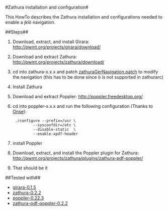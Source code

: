 #Zathura installation and configuration#

This HowTo describes the Zathura installation and configurations needed to enable a jklö navigation.

##Steps##

1. Download, extract, and install Girara: <http://pwmt.org/projects/girara/download/>

2. Download and extract Zathura: <http://pwmt.org/projects/zathura/download/>

3. cd into zathura-x.x.x and patch [zathuraGerNavigation.patch](zathuraGerNavigation.patch) to modify the navigation (this has to be done since ö is not supported in zathurarc)

4. Install Zathura

5. Download and extract Poppler: <http://poppler.freedesktop.org/>

6. cd into poppler-x.x.x and run the following configuration (Thanks to [Onse](http://goo.gl/Qubl8)):

        ./configure --prefix=/usr \
                --sysconfdir=/etc \
                --disable-static  \
                --enable-xpdf-header
7. install Poppler

8. Download, extract, and install the Poppler plugin for Zathura: <http://pwmt.org/projects/zathura/plugins/zathura-pdf-poppler/>

9. That should be it

##Tested with##

- [girara-0.1.5](http://pwmt.org/projects/girara/download/girara-0.1.5.tar.gz)
- [zathura-0.2.2](http://pwmt.org/projects/zathura/download/zathura-0.2.2.tar.gz)
- [poppler-0.22.3](http://poppler.freedesktop.org/poppler-0.22.3.tar.gz)
- [zathura-pdf-poppler-0.2.2](http://pwmt.org/projects/zathura/plugins/download/zathura-pdf-poppler-0.2.2.tar.gz)
